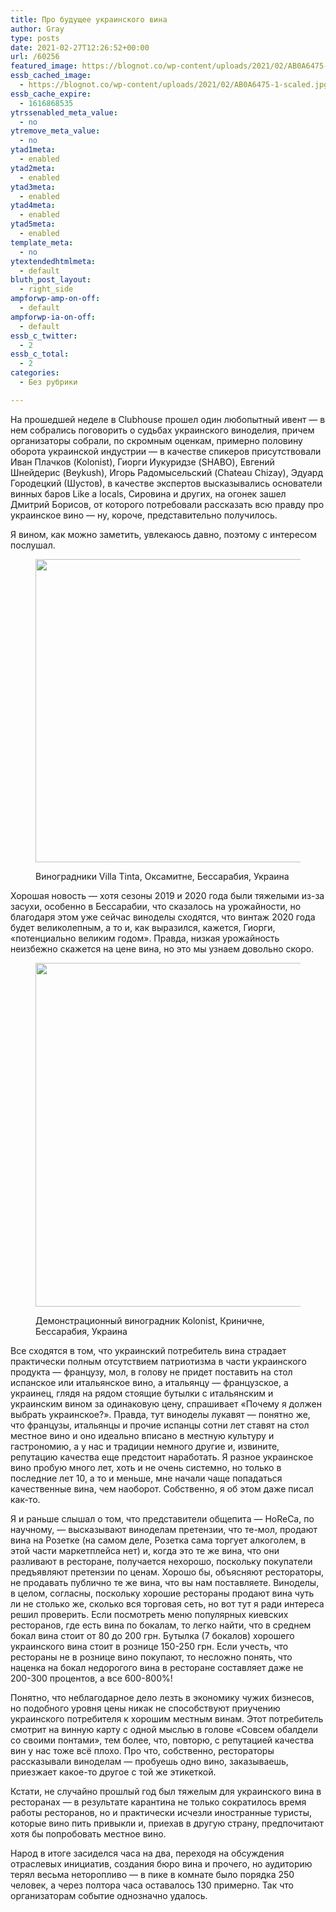 ```yaml
---
title: Про будущее украинского вина
author: Gray
type: posts
date: 2021-02-27T12:26:52+00:00
url: /60256
featured_image: https://blognot.co/wp-content/uploads/2021/02/AB0A6475-1-scaled.jpg
essb_cached_image:
  - https://blognot.co/wp-content/uploads/2021/02/AB0A6475-1-scaled.jpg
essb_cache_expire:
  - 1616868535
ytrssenabled_meta_value:
  - no
ytremove_meta_value:
  - no
ytad1meta:
  - enabled
ytad2meta:
  - enabled
ytad3meta:
  - enabled
ytad4meta:
  - enabled
ytad5meta:
  - enabled
template_meta:
  - no
ytextendedhtmlmeta:
  - default
bluth_post_layout:
  - right_side
ampforwp-amp-on-off:
  - default
ampforwp-ia-on-off:
  - default
essb_c_twitter:
  - 2
essb_c_total:
  - 2
categories:
  - Без рубрики

---
```








На прошедшей неделе в Clubhouse прошел один любопытный ивент — в нем собрались поговорить о судьбах украинского виноделия, причем организаторы собрали, по скромным оценкам, примерно половину оборота украинской индустрии — в качестве спикеров присутствовали Иван Плачков (Kolonist), Гиорги Иукуридзе (SHABO), Евгений Шнейдерис (Beykush), Игорь Радомысельский (Chateau Chizay), Эдуард Городецкий (Шустов), в качестве экспертов высказывались основатели винных баров Like a locals, Сировина и других, на огонек зашел Дмитрий Борисов, от которого потребовали рассказать всю правду про украинское вино — ну, короче, представительно получилось.

Я вином, как можно заметить, увлекаюсь давно, поэтому с интересом послушал.<figure class="wp-block-image size-large is-style-default">

[<img data-attachment-id="60258" data-permalink="https://blognot.co/60256/ab0a6461" data-orig-file="https://i2.wp.com/blognot.co/wp-content/uploads/2021/02/AB0A6461-scaled.jpg?fit=2560%2C1677&ssl=1" data-orig-size="2560,1677" data-comments-opened="1" data-image-meta="{&quot;aperture&quot;:&quot;4.5&quot;,&quot;credit&quot;:&quot;&quot;,&quot;camera&quot;:&quot;Canon EOS R&quot;,&quot;caption&quot;:&quot;&quot;,&quot;created_timestamp&quot;:&quot;1603893680&quot;,&quot;copyright&quot;:&quot;&quot;,&quot;focal_length&quot;:&quot;35&quot;,&quot;iso&quot;:&quot;100&quot;,&quot;shutter_speed&quot;:&quot;0.0125&quot;,&quot;title&quot;:&quot;&quot;,&quot;orientation&quot;:&quot;0&quot;}" data-image-title="AB0A6461" data-image-description="" data-medium-file="https://i2.wp.com/blognot.co/wp-content/uploads/2021/02/AB0A6461-scaled.jpg?fit=300%2C197&ssl=1" data-large-file="https://i2.wp.com/blognot.co/wp-content/uploads/2021/02/AB0A6461-scaled.jpg?fit=740%2C485&ssl=1" width="740" height="485" src="https://i0.wp.com/blognot.co/wp-content/uploads/2021/02/AB0A6461.jpg?resize=740%2C485&#038;ssl=1" alt="" class="wp-image-60258" srcset="https://i2.wp.com/blognot.co/wp-content/uploads/2021/02/AB0A6461-scaled.jpg?resize=1024%2C671&ssl=1 1024w, https://i2.wp.com/blognot.co/wp-content/uploads/2021/02/AB0A6461-scaled.jpg?resize=300%2C197&ssl=1 300w, https://i2.wp.com/blognot.co/wp-content/uploads/2021/02/AB0A6461-scaled.jpg?resize=768%2C503&ssl=1 768w, https://i2.wp.com/blognot.co/wp-content/uploads/2021/02/AB0A6461-scaled.jpg?resize=1536%2C1006&ssl=1 1536w, https://i2.wp.com/blognot.co/wp-content/uploads/2021/02/AB0A6461-scaled.jpg?resize=2048%2C1342&ssl=1 2048w, https://i2.wp.com/blognot.co/wp-content/uploads/2021/02/AB0A6461-scaled.jpg?resize=800%2C524&ssl=1 800w, https://i2.wp.com/blognot.co/wp-content/uploads/2021/02/AB0A6461-scaled.jpg?w=1480&ssl=1 1480w, https://i2.wp.com/blognot.co/wp-content/uploads/2021/02/AB0A6461-scaled.jpg?w=2220&ssl=1 2220w" sizes="(max-width: 740px) 100vw, 740px" data-recalc-dims="1" />][1]<figcaption>Виноградники Villa Tinta, Оксамитне, Бессарабия, Украина</figcaption></figure> 

Хорошая новость — хотя сезоны 2019 и 2020 года были тяжелыми из-за засухи, особенно в Бессарабии, что сказалось на урожайности, но благодаря этом уже сейчас виноделы сходятся, что винтаж 2020 года будет великолепным, а то и, как выразился, кажется, Гиорги, «потенциально великим годом». Правда, низкая урожайность неизбежно скажется на цене вина, но это мы узнаем довольно скоро.<figure class="wp-block-image size-large is-style-default">

[<img data-attachment-id="60259" data-permalink="https://blognot.co/60256/ab0a6446" data-orig-file="https://i2.wp.com/blognot.co/wp-content/uploads/2021/02/AB0A6446-scaled.jpg?fit=2560%2C1902&ssl=1" data-orig-size="2560,1902" data-comments-opened="1" data-image-meta="{&quot;aperture&quot;:&quot;5.6&quot;,&quot;credit&quot;:&quot;&quot;,&quot;camera&quot;:&quot;Canon EOS R&quot;,&quot;caption&quot;:&quot;&quot;,&quot;created_timestamp&quot;:&quot;1603890703&quot;,&quot;copyright&quot;:&quot;&quot;,&quot;focal_length&quot;:&quot;16&quot;,&quot;iso&quot;:&quot;100&quot;,&quot;shutter_speed&quot;:&quot;0.00625&quot;,&quot;title&quot;:&quot;&quot;,&quot;orientation&quot;:&quot;0&quot;}" data-image-title="AB0A6446" data-image-description="" data-medium-file="https://i2.wp.com/blognot.co/wp-content/uploads/2021/02/AB0A6446-scaled.jpg?fit=300%2C223&ssl=1" data-large-file="https://i2.wp.com/blognot.co/wp-content/uploads/2021/02/AB0A6446-scaled.jpg?fit=740%2C550&ssl=1" width="740" height="550" src="https://i1.wp.com/blognot.co/wp-content/uploads/2021/02/AB0A6446.jpg?resize=740%2C550&#038;ssl=1" alt="" class="wp-image-60259" srcset="https://i2.wp.com/blognot.co/wp-content/uploads/2021/02/AB0A6446-scaled.jpg?resize=1024%2C761&ssl=1 1024w, https://i2.wp.com/blognot.co/wp-content/uploads/2021/02/AB0A6446-scaled.jpg?resize=300%2C223&ssl=1 300w, https://i2.wp.com/blognot.co/wp-content/uploads/2021/02/AB0A6446-scaled.jpg?resize=768%2C570&ssl=1 768w, https://i2.wp.com/blognot.co/wp-content/uploads/2021/02/AB0A6446-scaled.jpg?resize=1536%2C1141&ssl=1 1536w, https://i2.wp.com/blognot.co/wp-content/uploads/2021/02/AB0A6446-scaled.jpg?resize=2048%2C1521&ssl=1 2048w, https://i2.wp.com/blognot.co/wp-content/uploads/2021/02/AB0A6446-scaled.jpg?resize=800%2C594&ssl=1 800w, https://i2.wp.com/blognot.co/wp-content/uploads/2021/02/AB0A6446-scaled.jpg?w=1480&ssl=1 1480w, https://i2.wp.com/blognot.co/wp-content/uploads/2021/02/AB0A6446-scaled.jpg?w=2220&ssl=1 2220w" sizes="(max-width: 740px) 100vw, 740px" data-recalc-dims="1" />][2]<figcaption>Демонстрационный виноградник Kolonist, Криничне, Бессарабия, Украина</figcaption></figure> 

Все сходятся в том, что украинский потребитель вина страдает практически полным отсутствием патриотизма в части украинского продукта — французу, мол, в голову не придет поставить на стол испанское или итальянское вино, а итальянцу — французское, а украинец, глядя на рядом стоящие бутылки с итальянским и украинским вином за одинаковую цену, спрашивает «Почему я должен выбрать украинское?». Правда, тут виноделы лукавят — понятно же, что французы, итальянцы и прочие испанцы сотни лет ставят на стол местное вино и оно идеально вписано в местную культуру и гастрономию, а у нас и традиции немного другие и, извините, репутацию качества еще предстоит наработать. Я разное украинское вино пробую много лет, хоть и не очень системно, но только в последние лет 10, а то и меньше, мне начали чаще попадаться качественные вина, чем наоборот. Собственно, я об этом даже писал как-то.

Я и раньше слышал о том, что представители общепита — HoReCa, по научному, — высказывают виноделам претензии, что те-мол, продают вина на Розетке (на самом деле, Розетка сама торгует алкоголем, в этой части маркетплейса нет) и, когда это те же вина, что они разливают в ресторане, получается нехорошо, поскольку покупатели предъявляют претензии по ценам. Хорошо бы, объясняют рестораторы, не продавать публично те же вина, что вы нам поставляете. Виноделы, в целом, согласны, поскольку хорошие рестораны продают вина чуть ли не столько же, сколько вся торговая сеть, но вот тут я ради интереса решил проверить. Если посмотреть меню популярных киевских ресторанов, где есть вина по бокалам, то легко найти, что в среднем бокал вина стоит от 80 до 200 грн. Бутылка (7 бокалов) хорошего украинского вина стоит в рознице 150-250 грн. Если учесть, что рестораны не в рознице вино покупают, то несложно понять, что наценка на бокал недорогого вина в ресторане составляет даже не 200-300 процентов, а все 600-800%!

Понятно, что неблагодарное дело лезть в экономику чужих бизнесов, но подобного уровня цены никак не способствуют приучению украинского потребителя к хорошим местным винам. Этот потребитель смотрит на винную карту с одной мыслью в голове «Совсем обалдели со своими понтами», тем более, что, повторю, с репутацией качества вин у нас тоже всё плохо. Про что, собственно, рестораторы рассказывали виноделам — пробуешь одно вино, заказываешь, приезжает какое-то другое с той же этикеткой.

Кстати, не случайно прошлый год был тяжелым для украинского вина в ресторанах — в результате карантина не только сократилось время работы ресторанов, но и практически исчезли иностранные туристы, которые вино пить привыкли и, приехав в другую страну, предпочитают хотя бы попробовать местное вино.

Народ в итоге засиделся часа на два, переходя на обсуждения отраслевых инициатив, создания бюро вина и прочего, но аудиторию терял весьма неторопливо — в пике в комнате было порядка 250 человек, а через полтора часа оставалось 130 примерно. Так что организаторам событие однозначно удалось.

 [1]: https://i2.wp.com/blognot.co/wp-content/uploads/2021/02/AB0A6461-scaled.jpg?ssl=1
 [2]: https://i2.wp.com/blognot.co/wp-content/uploads/2021/02/AB0A6446-scaled.jpg?ssl=1
